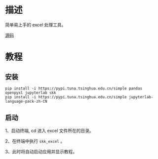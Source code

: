 # 描述

简单易上手的 excel 处理工具。

[源码](https://github.com/lcctoor/skk/tree/main/skk/excel)

# 教程

## 安装

```
pip install -i https://pypi.tuna.tsinghua.edu.cn/simple pandas openpyxl jupyterlab skk
pip install -i https://pypi.tuna.tsinghua.edu.cn/simple jupyterlab-language-pack-zh-CN
```

## 启动

1、启动终端, cd 进入 excel 文件所在的目录。

2、在终端中执行 `skk_excel` 。

3、此时将自动启动应用并显示教程。

